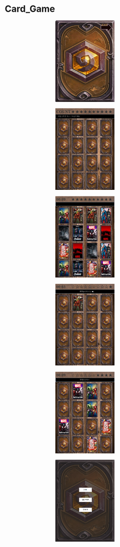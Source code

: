 # Card_Game



<div align="center">
  <a href="Card_Game/cardGame01.PNG" style="padding:20px"><img src="Card_Game/cardGame01.PNG"  width="37%" ></a>
</div>
<br>
<div align="center">
  <a href="Card_Game/cardGame01.PNG"><img src="Card_Game/cardGame02.PNG"  width="37%" ></a>
</div>
<br>
<div align="center">
  <a href="Card_Game/cardGame01.PNG"><img src="Card_Game/cardGame03.PNG"  width="37%" ></a>
</div>
<br>
<div align="center">
  <a href="Card_Game/cardGame01.PNG"><img src="Card_Game/cardGame04.PNG"  width="37%" ></a>
</div>
<br>
<div align="center">
  <a href="Card_Game/cardGame01.PNG"><img src="Card_Game/cardGame04_1.PNG"  width="37%" ></a>
</div>
<br>
<div align="center">
  <a href="Card_Game/cardGame01.PNG"><img src="Card_Game/cardGame05.PNG"  width="37%" ></a>
</div>
